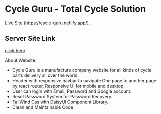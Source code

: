 # Cycle Guru - Total Cycle Solution

Live Site (https://cycle-guru.netlify.app/).

## Server Site Link 
[click here](https://github.com/shantovai024/manufacturing-server)

About Website:
* Cycle Guru is a manufacture company website for all kinds of cycle parts delivery all over the world.
* Header with responsive navbar to navigate One page to another page by react router. Responsive UI for mobile and desktop.
* User can login with Email, Password and Google account.
* Reset Password System for Password Recovery.
* TailWind Css with DaisyUi Component Library.
* Clean and Maintainable Code
